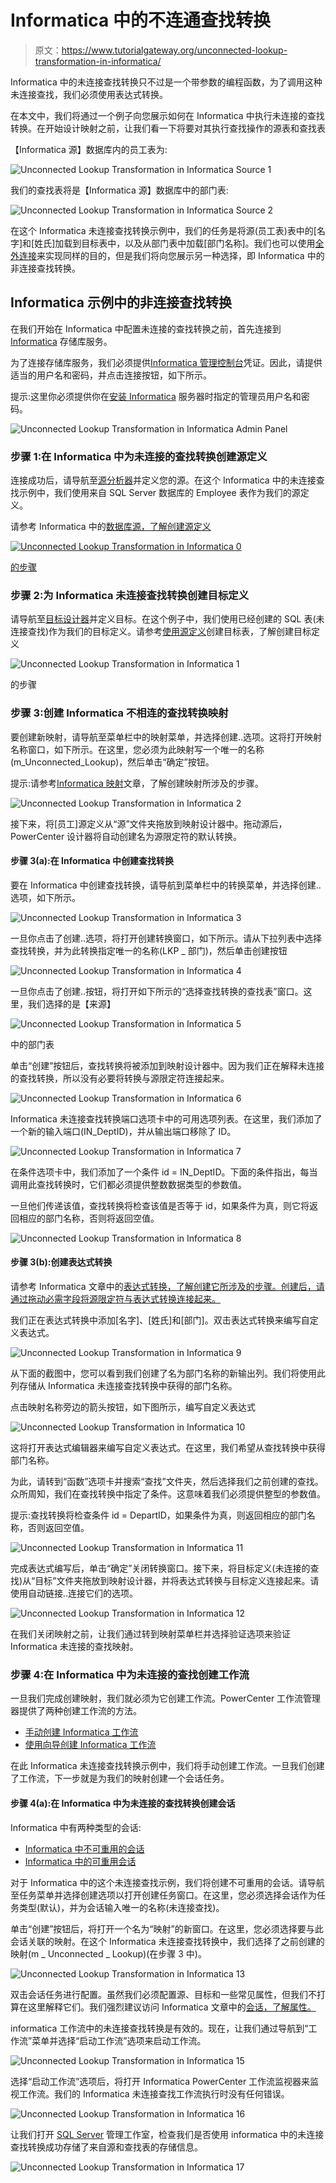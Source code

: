 # Informatica 中的不连通查找转换

> 原文：<https://www.tutorialgateway.org/unconnected-lookup-transformation-in-informatica/>

Informatica 中的未连接查找转换只不过是一个带参数的编程函数，为了调用这种未连接查找，我们必须使用表达式转换。

在本文中，我们将通过一个例子向您展示如何在 Informatica 中执行未连接的查找转换。在开始设计映射之前，让我们看一下将要对其执行查找操作的源表和查找表

【Informatica 源】数据库内的员工表为:

![Unconnected Lookup Transformation in Informatica Source 1](img/0ff8d03a63d3f2d830c98da1fdb1ad4e.png)

我们的查找表将是【Informatica 源】数据库中的部门表:

![Unconnected Lookup Transformation in Informatica Source 2](img/ad381458ba62b31c1adda685a07425df.png)

在这个 Informatica 未连接查找转换示例中，我们的任务是将源(员工表)表中的[名字]和[姓氏]加载到目标表中，以及从部门表中加载[部门名称]。我们也可以使用[全外连接](https://www.tutorialgateway.org/full-outer-join-in-informatica/)来实现同样的目的，但是我们将向您展示另一种选择，即 Informatica 中的非连接查找转换。

## Informatica 示例中的非连接查找转换

在我们开始在 Informatica 中配置未连接的查找转换之前，首先连接到 [Informatica](https://www.tutorialgateway.org/informatica/) 存储库服务。

为了连接存储库服务，我们必须提供[Informatica 管理控制台](https://www.tutorialgateway.org/informatica-admin-console/)凭证。因此，请提供适当的用户名和密码，并点击连接按钮，如下所示。

提示:这里你必须提供你在[安装 Informatica](https://www.tutorialgateway.org/how-to-install-informatica/) 服务器时指定的管理员用户名和密码。

![Unconnected Lookup Transformation in Informatica Admin Panel](img/94f8d80d63361b2bfd960a0a92f0d45f.png)

### 步骤 1:在 Informatica 中为未连接的查找转换创建源定义

连接成功后，请导航至[源分析器](https://www.tutorialgateway.org/informatica-source-analyzer/)并定义您的源。在这个 Informatica 中的未连接查找示例中，我们使用来自 SQL Server 数据库的 Employee 表作为我们的源定义。

请参考 Informatica 中的[数据库源，了解创建源定义](https://www.tutorialgateway.org/database-source-in-informatica/)

[![Unconnected Lookup Transformation in Informatica 0](img/d0799f4d0e86e9c4553a07cb49be65be.png)](https://www.tutorialgateway.org/database-source-in-informatica/)

[的步骤](https://www.tutorialgateway.org/database-source-in-informatica/)

### 步骤 2:为 Informatica 未连接查找转换创建目标定义

请导航至[目标设计器](https://www.tutorialgateway.org/target-designer-in-informatica/)并定义目标。在这个例子中，我们使用已经创建的 SQL 表(未连接查找)作为我们的目标定义。请参考[使用源定义](https://www.tutorialgateway.org/create-informatica-target-table-using-source-definition/)创建目标表，了解创建目标定义

![Unconnected Lookup Transformation in Informatica 1](img/3f05bc648563be56f925a31028899338.png)

的步骤

### 步骤 3:创建 Informatica 不相连的查找转换映射

要创建新映射，请导航至菜单栏中的映射菜单，并选择创建..选项。这将打开映射名称窗口，如下所示。在这里，您必须为此映射写一个唯一的名称(m_Unconnected_Lookup)，然后单击“确定”按钮。

提示:请参考[Informatica 映射](https://www.tutorialgateway.org/informatica-mapping/)文章，了解创建映射所涉及的步骤。

![Unconnected Lookup Transformation in Informatica 2](img/b9e3ebecece0f3f1eacf4ecae252f991.png)

接下来，将[员工]源定义从“源”文件夹拖放到映射设计器中。拖动源后，PowerCenter 设计器将自动创建名为源限定符的默认转换。

#### 步骤 3(a):在 Informatica 中创建查找转换

要在 Informatica 中创建查找转换，请导航到菜单栏中的转换菜单，并选择创建..选项，如下所示。

![Unconnected Lookup Transformation in Informatica 3](img/bd138d4cf02d048d7f064a57ba969061.png)

一旦你点击了创建..选项，将打开创建转换窗口，如下所示。请从下拉列表中选择查找转换，并为此转换指定唯一的名称(LKP _ 部门)，然后单击创建按钮

![Unconnected Lookup Transformation in Informatica 4](img/256cd4933d84bb0667a9eaaf812256e4.png)

一旦你点击了创建..按钮，将打开如下所示的“选择查找转换的查找表”窗口。这里，我们选择的是【来源】

![Unconnected Lookup Transformation in Informatica 5](img/cc1834b24364d90efd479ec1eab0f0de.png)

中的部门表

单击“创建”按钮后，查找转换将被添加到映射设计器中。因为我们正在解释未连接的查找转换，所以没有必要将转换与源限定符连接起来。

![Unconnected Lookup Transformation in Informatica 6](img/5850b93b403e5ecc073a580591dc8606.png)

Informatica 未连接查找转换端口选项卡中的可用选项列表。在这里，我们添加了一个新的输入端口(IN_DeptID)，并从输出端口移除了 ID。

![Unconnected Lookup Transformation in Informatica 7](img/70ff47602dad3c7a94a65ad295f687be.png)

在条件选项卡中，我们添加了一个条件 id = IN_DeptID。下面的条件指出，每当调用此查找转换时，它们都必须提供整数数据类型的参数值。

一旦他们传递该值，查找转换将检查该值是否等于 id，如果条件为真，则它将返回相应的部门名称，否则将返回空值。

![Unconnected Lookup Transformation in Informatica 8](img/d8d7018458877e739bfb7f5d6333de93.png)

#### 步骤 3(b):创建表达式转换

请参考 Informatica 文章中的[表达式转换，了解创建它所涉及的步骤。创建后，请通过拖动必需字段将源限定符与表达式转换连接起来。](https://www.tutorialgateway.org/expression-transformation-in-informatica/)

我们正在表达式转换中添加[名字]、[姓氏]和[部门]。双击表达式转换来编写自定义表达式。

![Unconnected Lookup Transformation in Informatica 9](img/af59cb12223ffa0e14594cb1b38a59d0.png)

从下面的截图中，您可以看到我们创建了名为部门名称的新输出列。我们将使用此列存储从 Informatica 未连接查找转换中获得的部门名称。

点击映射名称旁边的箭头按钮，如下图所示，编写自定义表达式

![Unconnected Lookup Transformation in Informatica 10](img/37148c1b9c825b42ec9b2f709dce8df9.png)

这将打开表达式编辑器来编写自定义表达式。在这里，我们希望从查找转换中获得部门名称。

为此，请转到“函数”选项卡并搜索“查找”文件夹，然后选择我们之前创建的查找。众所周知，我们在查找转换中指定了条件。这意味着我们必须提供整型的参数值。

提示:查找转换将检查条件 id = DepartID，如果条件为真，则返回相应的部门名称，否则返回空值。

![Unconnected Lookup Transformation in Informatica 11](img/e146c2391ce3bddde1b8af748dacef16.png)

完成表达式编写后，单击“确定”关闭转换窗口。接下来，将目标定义(未连接的查找)从“目标”文件夹拖放到映射设计器，并将表达式转换与目标定义连接起来。请使用自动链接..连接它们的选项。

![Unconnected Lookup Transformation in Informatica 12](img/db1ea8533c4c30461451c27f5cc5f85f.png)

在我们关闭映射之前，让我们通过转到映射菜单栏并选择验证选项来验证 Informatica 未连接的查找映射。

### 步骤 4:在 Informatica 中为未连接的查找创建工作流

一旦我们完成创建映射，我们就必须为它创建工作流。PowerCenter 工作流管理器提供了两种创建工作流的方法。

*   [手动创建 Informatica 工作流](https://www.tutorialgateway.org/informatica-workflow/)
*   [使用向导创建 Informatica 工作流](https://www.tutorialgateway.org/informatica-workflow-using-wizard/)

在此 Informatica 未连接查找转换示例中，我们将手动创建工作流。一旦我们创建了工作流，下一步就是为我们的映射创建一个会话任务。

#### 步骤 4(a):在 Informatica 中为未连接的查找转换创建会话

Informatica 中有两种类型的会话:

*   [Informatica 中不可重用的会话](https://www.tutorialgateway.org/session-in-informatica/)
*   [Informatica 中的可重用会话](https://www.tutorialgateway.org/reusable-session-in-informatica/)

对于 Informatica 中的这个未连接查找示例，我们将创建不可重用的会话。请导航至任务菜单并选择创建选项以打开创建任务窗口。在这里，您必须选择会话作为任务类型(默认)，并为会话输入唯一的名称(未连接查找)。

单击“创建”按钮后，将打开一个名为“映射”的新窗口。在这里，您必须选择要与此会话关联的映射。在这个 Informatica 未连接查找转换中，我们选择了之前创建的映射(m _ Unconnected _ Lookup)(在步骤 3 中)。

![Unconnected Lookup Transformation in Informatica 13](img/c95e4fc2a32aa0d8e94757e51291c3f5.png)

双击会话任务进行配置。虽然我们必须配置源、目标和一些常见属性，但我们不打算在这里解释它们。我们强烈建议访问 Informatica 文章中的[会话，了解属性。](https://www.tutorialgateway.org/session-in-informatica/)

informatica 工作流中的未连接查找转换是有效的。现在，让我们通过导航到“工作流”菜单并选择“启动工作流”选项来启动工作流。

![Unconnected Lookup Transformation in Informatica 15](img/3bf6a4eaf7c901645c5ec86eeb423a11.png)

选择“启动工作流”选项后，将打开 Informatica PowerCenter 工作流监视器来监视工作流。我们的 Informatica 未连接查找工作流执行时没有任何错误。

![Unconnected Lookup Transformation in Informatica 16](img/a57d5961be8b02ed498ecd2bd81958a6.png)

让我们打开 [SQL Server](https://www.tutorialgateway.org/sql/) 管理工作室，检查我们是否使用 informatica 中的未连接查找转换成功存储了来自源和查找表的存储信息。

![Unconnected Lookup Transformation in Informatica 17](img/83c88461aa719a2448df006d8928b177.png)